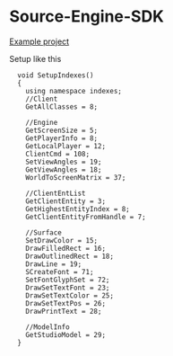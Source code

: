 # Source-Engine-SDK
[Example project](https://github.com/Snorflake/SDK-Example)


Setup like this

      void SetupIndexes()
      {
      	using namespace indexes;
      	//Client
      	GetAllClasses = 8;
      	
      	//Engine
      	GetScreenSize = 5;
      	GetPlayerInfo = 8;
      	GetLocalPlayer = 12;
      	ClientCmd = 108;
      	SetViewAngles = 19;
      	GetViewAngles = 18;
      	WorldToScreenMatrix = 37;
      
      	//ClientEntList
      	GetClientEntity = 3;
      	GetHighestEntityIndex = 8;
      	GetClientEntityFromHandle = 7;
      
      	//Surface
      	SetDrawColor = 15;
      	DrawFilledRect = 16;
      	DrawOutlinedRect = 18;
      	DrawLine = 19;
      	SCreateFont = 71;
      	SetFontGlyphSet = 72;
      	DrawSetTextFont = 23;
      	DrawSetTextColor = 25;
      	DrawSetTextPos = 26;
      	DrawPrintText = 28;
      
      	//ModelInfo
      	GetStudioModel = 29;
      }
